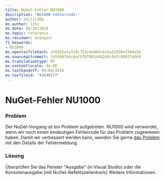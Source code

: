```yaml
---
title: NuGet-Fehler NU1000
description: 'NU1000 Fehlercode:'
author: zhili1208
ms.author: lzhi
ms.date: 06/20/2018
ms.topic: reference
ms.reviewer: anangaur
f1_keywords:
- NU1000
ms.openlocfilehash: a783b5a1a320c753c9e065cbcba21030ef20da56
ms.sourcegitcommit: 1d1406764c6af5fb7801d462e0c4afc9092fa569
ms.translationtype: MT
ms.contentlocale: de-DE
ms.lasthandoff: 09/04/2018
ms.locfileid: "43549177"
---
```

# <a name="nuget-error-nu1000"></a>NuGet-Fehler NU1000

### <a name="issue"></a>Problem
Der NuGet-Vorgang ist ein Problem aufgetreten. NU1000 wird verwendet, wenn wir noch einen eindeutigen Fehlercode für das Problem zugewiesen haben. Damit wir verbessert werden kann, wenden Sie gerne [das Problem](https://github.com/nuget/home/issues) mit den Details der Fehlermeldung.

### <a name="solution"></a>Lösung
Überprüfen Sie das Fenster "Ausgabe" (in Visual Studio) oder die Konsolenausgabe (mit NuGet-Befehlszeilentools) Weitere Informationen.
